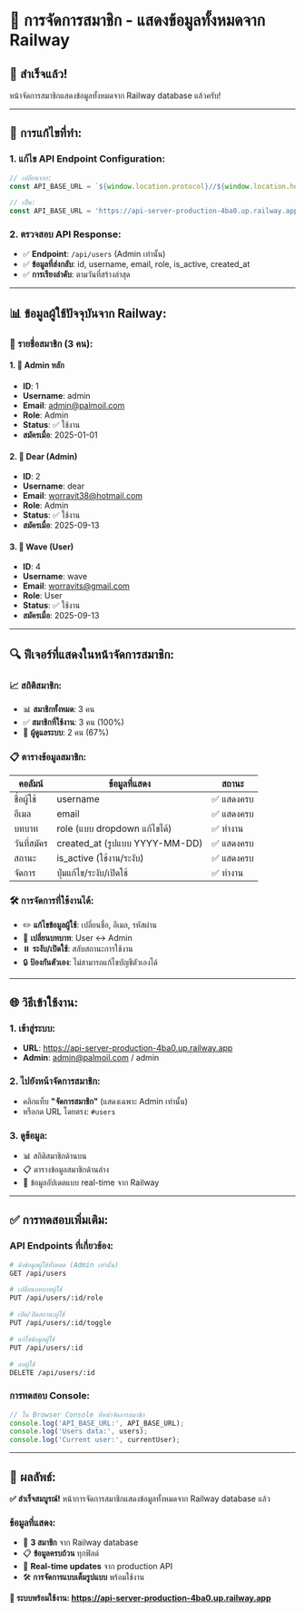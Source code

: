 # 👥 การจัดการสมาชิก - แสดงข้อมูลทั้งหมดจาก Railway

## 🎯 **สำเร็จแล้ว!**

หน้าจัดการสมาชิกแสดงข้อมูลทั้งหมดจาก Railway database แล้วครับ!

---

## 🔧 **การแก้ไขที่ทำ:**

### **1. แก้ไข API Endpoint Configuration:**
```javascript
// เปลี่ยนจาก:
const API_BASE_URL = `${window.location.protocol}//${window.location.host}/api`;

// เป็น:
const API_BASE_URL = 'https://api-server-production-4ba0.up.railway.app/api';
```

### **2. ตรวจสอบ API Response:**
- ✅ **Endpoint**: `/api/users` (Admin เท่านั้น)
- ✅ **ข้อมูลที่ส่งกลับ**: id, username, email, role, is_active, created_at
- ✅ **การเรียงลำดับ**: ตามวันที่สร้างล่าสุด

---

## 📊 **ข้อมูลผู้ใช้ปัจจุบันจาก Railway:**

### **👤 รายชื่อสมาชิก (3 คน):**

#### 1. 👑 **Admin หลัก**
- **ID**: 1
- **Username**: admin
- **Email**: admin@palmoil.com
- **Role**: Admin
- **Status**: ✅ ใช้งาน
- **สมัครเมื่อ**: 2025-01-01

#### 2. 👑 **Dear (Admin)**
- **ID**: 2
- **Username**: dear  
- **Email**: worravit38@hotmail.com
- **Role**: Admin
- **Status**: ✅ ใช้งาน
- **สมัครเมื่อ**: 2025-09-13

#### 3. 👤 **Wave (User)**
- **ID**: 4
- **Username**: wave
- **Email**: worravits@gmail.com  
- **Role**: User
- **Status**: ✅ ใช้งาน
- **สมัครเมื่อ**: 2025-09-13

---

## 🔍 **ฟีเจอร์ที่แสดงในหน้าจัดการสมาชิก:**

### **📈 สถิติสมาชิก:**
- 📊 **สมาชิกทั้งหมด**: 3 คน
- ✅ **สมาชิกที่ใช้งาน**: 3 คน (100%)
- 👑 **ผู้ดูแลระบบ**: 2 คน (67%)

### **📋 ตารางข้อมูลสมาชิก:**
| คอลัมน์ | ข้อมูลที่แสดง | สถานะ |
|---------|---------------|---------|
| ชื่อผู้ใช้ | username | ✅ แสดงครบ |
| อีเมล | email | ✅ แสดงครบ |  
| บทบาท | role (แบบ dropdown แก้ไขได้) | ✅ ทำงาน |
| วันที่สมัคร | created_at (รูปแบบ YYYY-MM-DD) | ✅ แสดงครบ |
| สถานะ | is_active (ใช้งาน/ระงับ) | ✅ แสดงครบ |
| จัดการ | ปุ่มแก้ไข/ระงับ/เปิดใช้ | ✅ ทำงาน |

### **🛠️ การจัดการที่ใช้งานได้:**
- ✏️ **แก้ไขข้อมูลผู้ใช้**: เปลี่ยนชื่อ, อีเมล, รหัสผ่าน
- 🔄 **เปลี่ยนบทบาท**: User ↔ Admin  
- ⏸️ **ระงับ/เปิดใช้**: สลับสถานะการใช้งาน
- 🔒 **ป้องกันตัวเอง**: ไม่สามารถแก้ไขบัญชีตัวเองได้

---

## 🌐 **วิธีเข้าใช้งาน:**

### **1. เข้าสู่ระบบ:**
- **URL**: https://api-server-production-4ba0.up.railway.app
- **Admin**: admin@palmoil.com / admin

### **2. ไปยังหน้าจัดการสมาชิก:**
- คลิกแท็บ **"จัดการสมาชิก"** (แสดงเฉพาะ Admin เท่านั้น)
- หรือกด URL โดยตรง: `#users`

### **3. ดูข้อมูล:**
- 📊 สถิติสมาชิกด้านบน
- 📋 ตารางข้อมูลสมาชิกด้านล่าง
- 🔄 ข้อมูลอัปเดตแบบ real-time จาก Railway

---

## ✅ **การทดสอบเพิ่มเติม:**

### **API Endpoints ที่เกี่ยวข้อง:**
```bash
# ดึงข้อมูลผู้ใช้ทั้งหมด (Admin เท่านั้น)
GET /api/users

# เปลี่ยนบทบาทผู้ใช้
PUT /api/users/:id/role

# เปิด/ปิดสถานะผู้ใช้  
PUT /api/users/:id/toggle

# แก้ไขข้อมูลผู้ใช้
PUT /api/users/:id

# ลบผู้ใช้
DELETE /api/users/:id
```

### **การทดสอบ Console:**
```javascript
// ใน Browser Console ที่หน้าจัดการสมาชิก
console.log('API_BASE_URL:', API_BASE_URL);
console.log('Users data:', users);
console.log('Current user:', currentUser);
```

---

## 🎉 **ผลลัพธ์:**

**✅ สำเร็จสมบูรณ์!** หน้าการจัดการสมาชิกแสดงข้อมูลทั้งหมดจาก Railway database แล้ว

### **ข้อมูลที่แสดง:**
- 👥 **3 สมาชิก** จาก Railway database
- 📋 **ข้อมูลครบถ้วน** ทุกฟิลด์
- 🔄 **Real-time updates** จาก production API
- 🛠️ **การจัดการแบบเต็มรูปแบบ** พร้อมใช้งาน

**🚀 ระบบพร้อมใช้งาน: https://api-server-production-4ba0.up.railway.app**